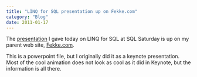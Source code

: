 ```yaml
---
title: "LINQ for SQL presentation up on Fekke.com"
category: "Blog"
date: 2011-01-17
---
```



The [presentation](http://www.fekke.com/SQLSaturdayLiNQ.ppt) I gave today on LINQ for SQL at SQL Saturday is up on my parent web site, [Fekke.com](http://www.fekke.com/).

This is a powerpoint file, but I originally did it as a keynote presentation. Most of the cool animation does not look as cool as it did in Keynote, but the information is all there.